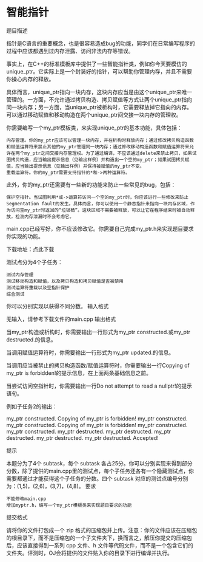# 智能指针
题目描述

指针是C语言的重要概念，也是很容易造成bug的功能，同学们在日常编写程序的过程中应该都遇到过内存泄露、访问非法内存等错误。

事实上，在C++的标准模板库中提供了一些智能指针类，例如你今天要模仿的unique_ptr。它实际上是一个封装好的指针，可以帮助你管理内存，并且不需要你操心内存的释放。

具体而言，unique_ptr指向一块内存，这块内存应当是由这个unique_ptr来唯一管理的。一方面，不允许通过拷贝构造、拷贝赋值等方式让两个unique_ptr指向同一块内存；另一方面，当unique_ptr被析构时，它需要释放掉它指向的内存。可以通过移动赋值和移动构造在两个unique_ptr间交接一块内存的管理权。

你需要编写一个my_ptr模板类，来实现unique_ptr的基本功能，具体包括：

    内存管理。你的my_ptr应该可以管理一块内存，并在析构时释放内存；通过修改拷贝构造函数和赋值运算符来禁止其他的my_ptr管理同一块内存；通过修改移动构造函数和赋值运算符来允许在两个my_ptr之间交接内存管理权。为了通过编译，不应该通过delete来禁止拷贝，如果试图拷贝构造，应当输出提示信息（见输出样例）并构造出一个空的my_ptr；如果试图拷贝赋值，应当输出提示信息（见输出样例）并保持被赋值的my_ptr不变。
    重载运算符。你的my_ptr需要支持指针的*和->两种运算符。

此外，你的my_ptr还需要有一些新的功能来防止一些常见的bug，包括：

    保护空指针。当试图利用*或->运算符访问一个空的my_ptr时，你应该进行一些修改来防止Segmentation fault的发生。具体而言，你可以使用一个静态指针来指向一块内存区域，作为访问空my_ptr时返回的“垃圾桶”。这块区域不需要被释放，可以让它在程序结束时被自动释放，检测内存泄漏时不会考虑它。

main.cpp已经写好，你不应该修改它。你需要自己完成my_ptr.h来实现题目要求你实现的功能。

下载地址：点此下载

测试点分为4个子任务：

    测试内存管理
    测试移动构造和赋值，以及拷贝构造和拷贝赋值是否被禁用
    测试运算符重载以及空指针保护
    综合测试

你可以分别实现以获得不同分数。
输入格式

无输入，请参考下载文件的main.cpp
输出格式

当my_ptr构造或析构时，你需要输出一行形式为my_ptr constructed.或my_ptr destructed.的信息。

当调用赋值运算符时，你需要输出一行形式为my_ptr updated.的信息。

当调用应当被禁止的拷贝构造函数/赋值运算符时，你需要输出一行Copying of my_ptr is forbidden!的提示信息，在上面两条基础信息之前。

当尝试访问空指针时，你需要输出一行Do not attempt to read a nullptr!的提示语句。

例如子任务2的输出：

my_ptr constructed.
Copying of my_ptr is forbidden!
my_ptr constructed.
my_ptr constructed.
Copying of my_ptr is forbidden!
my_ptr constructed.
my_ptr constructed.
my_ptr destructed.
my_ptr destructed.
my_ptr destructed.
my_ptr destructed.
my_ptr destructed.
Accepted!

提示

本题分为了4个 subtask，每个 subtask 各占25分。你可以分别实现来得到部分分数，除了提供的main.cpp里的测试点，每个子任务还各有一个隐藏测试点，你需要都通过才能获得这个子任务的分数。四个 subtask 对应的测试点编号分别为：(1,5)，(2,6)，(3,7)，(4,8)。
要求

    不能修改main.cpp
    增加myptr.h，编写一个my_ptr模板类来实现题目要求的功能

提交格式

请将你的文件打包成一个 zip 格式的压缩包并上传。注意：你的文件应该在压缩包的根目录下，而不是压缩包的一个子文件夹下，换而言之，解压你提交的压缩包后，应该直接得到一系列 cpp 文件、h 文件等代码文件，而不是一个包含它们的文件夹。评测时，OJ会将提供的文件贴入你的目录下进行编译并执行。

